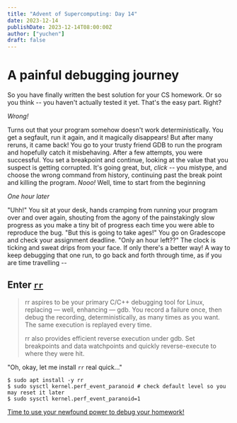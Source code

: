 ```yaml
---
title: "Advent of Supercomputing: Day 14"
date: 2023-12-14
publishDate: 2023-12-14T08:00:00Z
author: ["yuchen"]
draft: false
---
```


# A painful debugging journey

So you have finally written the best solution for your CS homework.  Or so you think -- you haven't
actually tested it yet.  That's the easy part.  Right?

_Wrong!_

Turns out that your program somehow doesn't work deterministically.  You get a segfault, run it
again, and it magically disappears!  But after many reruns, it came back!  You go to your trusty
friend GDB to run the program and hopefully catch it misbehaving.  After a few attempts, you were
successful.  You set a breakpoint and continue, looking at the value that you suspect is getting
corrupted.  It's going great, but, _click_ -- you mistype, and choose the wrong command from
history, continuing past the break point and killing the program.  _Nooo!_  Well, time to start from
the beginning

_One hour later_

"Uhh!" You sit at your desk, hands cramping from running your program over and over again, shouting
from the agony of the painstakingly slow progress as you make a tiny bit of progress each time you
were able to reproduce the bug.  "But this is going to take ages!"  You go on Gradescope and check
your assignment deadline.  "Only an hour left??"  The clock is ticking and sweat drips from your
face.  If only there's a better way!  A way to keep debugging that one run, to go back and forth
through time, as if you are time travelling --

## Enter [`rr`](https://rr-project.org/)

> rr aspires to be your primary C/C++ debugging tool for Linux, replacing — well, enhancing — gdb.
> You record a failure once, then debug the recording, deterministically, as many times as you want.
> The same execution is replayed every time.
>
> rr also provides efficient reverse execution under gdb. Set breakpoints and data watchpoints and
> quickly reverse-execute to where they were hit.

"Oh, okay, let me install `rr` real quick..."

```
$ sudo apt install -y rr
$ sudo sysctl kernel.perf_event_paranoid # check default level so you may reset it later
$ sudo sysctl kernel.perf_event_paranoid=1
```

[Time to use your newfound power to debug your homework!](https://asciinema.org/a/rPeAhBiloZdjskrcmADZmDLRl)
